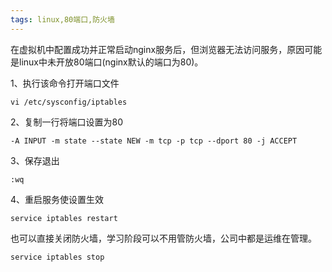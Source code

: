 ```yaml
---
tags: linux,80端口,防火墙
---
```


在虚拟机中配置成功并正常启动nginx服务后，但浏览器无法访问服务，原因可能是linux中未开放80端口(nginx默认的端口为80)。

1、执行该命令打开端口文件

``` nginx
vi /etc/sysconfig/iptables
```
2、复制一行将端口设置为80

``` nginx
-A INPUT -m state --state NEW -m tcp -p tcp --dport 80 -j ACCEPT
```

3、保存退出

``` nginx
:wq
```

4、重启服务使设置生效

``` nginx
service iptables restart
```

也可以直接关闭防火墙，学习阶段可以不用管防火墙，公司中都是运维在管理。

``` nginx
service iptables stop
```